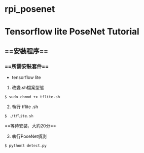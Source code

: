# rpi_posenet
Tensorflow lite PoseNet Tutorial
========
## ==安裝程序==
### ==所需安裝套件==
* tensorflow lite

1. 改變.sh檔案型態
```
$ sudo chmod +x tflite.sh
``` 
2. 執行 tflite .sh
```
$ ./tflite.sh
```
==等待安裝，大約20分==

3. 執行PoseNet偵測
```
$ python3 detect.py
``` 
